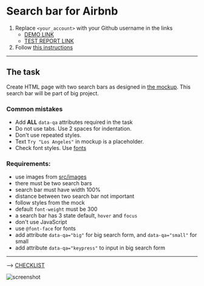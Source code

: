 # Search bar for Airbnb
1. Replace `<your_account>` with your Github username in the links
    - [DEMO LINK](https://oksana-gabba.github.io/layout_search-bar-airbnb/)
    - [TEST REPORT LINK](https://oksana-gabba.github.io/layout_search-bar-airbnb/report/html_report/)
2. Follow [this instructions](https://mate-academy.github.io/layout_task-guideline/)
___

## The task
Create HTML page with two search bars as designed in [the mockup](https://www.figma.com/file/kf3AWulK9elrNk34wtpjPw/Airbnb-Search-bar?node-id=0%3A1).
This search bar will be part of big project.

### Common mistakes
- Add **ALL** `data-qa` attributes required in the task
- Do not use tabs. Use 2 spaces for indentation.
- Don't use repeated styles.
- Text `Try "Los Angeles"` in mockup is a placeholder.
- Check font styles. Use [fonts](https://github.com/potyt/fonts/tree/master/macfonts/Avenir)

### Requirements:
- use images from [src/images](src/images)
- there must be two search bars
- search bar must have width 100%
- distance between two search bar not important
- follow styles from the mock
- default `font-weight` must be 300
- a search bar has 3 state default, `hover` and `focus`
- don't use JavaScript
- use `@font-face` for fonts
- add attribute `data-qa="big"` for big search form, and `data-qa="small"` for small
- add attribute `data-qa="keypress"` to input in big search form
---
--> [CHECKLIST](https://github.com/mate-academy/layout_search-bar-airbnb/blob/master/checklist.md)

![screenshot](./references/search-bar-example.png)
